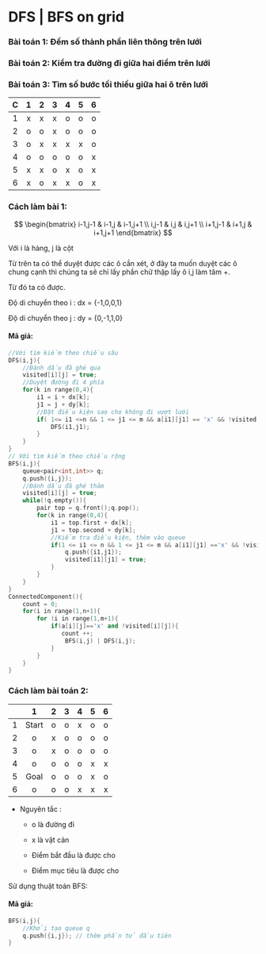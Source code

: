 # DFS | BFS on grid

### Bài toán 1: Đếm số thành phần liên thông trên lưới

### Bài toán 2: Kiểm tra đường đi giữa hai điểm trên lưới

### Bài toán 3: Tìm số bước tối thiếu giữa hai ô trên lưới

| C   | 1   | 2   | 3   | 4   | 5   | 6   |
|:---:|:---:|:---:|:---:|:---:|:---:|:---:|
| 1   | x   | x   | x   | o   | o   | o   |
| 2   | o   | o   | x   | o   | o   | o   |
| 3   | o   | x   | x   | x   | x   | o   |
| 4   | o   | o   | o   | o   | o   | x   |
| 5   | x   | x   | o   | x   | o   | x   |
| 6   | x   | o   | x   | x   | o   | x   |

### Cách làm bài 1:

$$
\begin{bmatrix}
i-1,j-1 & i-1,j & i-1,j+1 \\
i,j-1 & i,j & i,j+1 \\
i+1,j-1 & i+1,j & i+1,j+1
\end{bmatrix}
$$

Với i là hàng, j là cột

Từ trên ta có thể duyệt được các ô cần xét, ở đây ta muốn duyệt các ô chung cạnh thì chúng ta sẽ chỉ lấy phần chữ thập lấy ô i,j làm tâm +.

Từ đó ta có được.

Độ di chuyển theo i : dx = {-1,0,0,1}

Độ di chuyển theo j : dy = {0,-1,1,0}

#### Mã giả:

```cpp
//Với tìm kiếm theo chiều sâu
DFS(i,j){
    //Đánh dấu đã ghé qua
    visited[i][j] = true;
    //Duyệt đường đi 4 phía
    for(k in range(0,4){
        i1 = i + dx[k];
        j1 = j + dy[k];
        //Đặt điều kiện sao cho không đi vượt lưới
        if( 1<= i1 <=n && 1 <= j1 <= m && a[i1][j1] == 'x' && !visited[i1][j1){
            DFS(i1,j1);
        }
    }
}
// Với tìm kiếm theo chiều rộng
BFS(i,j){
    queue<pair<int,int>> q;
    q.push({i,j});
    //Đánh dấu đã ghé thăm
    visited[i][j] = true;
    while(!q.empty()){
        pair top = q.front();q.pop();
        for(k in range(0,4){
            i1 = top.first + dx[k];
            j1 = top.second + dy[k];
            //Kiểm tra điều kiện, thêm vào queue
            if(1 <= i1 <= n && 1 <= j1 <= m && a[i1][j1] =='x' && !visited[i1][j1]){
                q.push({i1,j1});
                visited[i1][j1] = true;
            }
        }
    }
}
ConnectedComponent(){
    count = 0;
    for(i in range(1,n+1){
        for (i in range(1,m+1){
            if(a[i][j]=='x' and !visited[i][j]){
               count ++;
                BFS(i,j) | DFS(i,j);
            }
        }
    }
}
```

### Cách làm bài toán 2:

|     | 1     | 2   | 3   | 4   | 5   | 6   |
|:---:|:-----:|:---:|:---:|:---:|:---:|:---:|
| 1   | Start | o   | o   | x   | o   | o   |
| 2   | o     | x   | o   | o   | o   | o   |
| 3   | o     | x   | o   | o   | o   | o   |
| 4   | o     | o   | o   | o   | x   | x   |
| 5   | Goal  | o   | o   | o   | x   | o   |
| 6   | o     | o   | o   | x   | x   | x   |

- Nguyên tắc :
  
  - o là đường đi
  
  - x là vật cản
  
  - Điểm bắt đầu là được cho
  
  - Điểm mục tiêu là được cho

Sử dụng thuật toán BFS:

#### Mã giả:

```cpp
BFS(i,j){
    //Khởi tạo queue q
    q.push({i,j}); // thêm phần tử đầu tiên 
}
```


